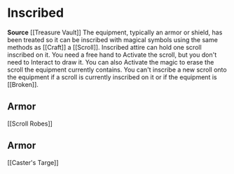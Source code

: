 ﻿---
id: '480'
name: Inscribed
rarity: Common
source: '[[DATABASE/source/Treasure Vault|Treasure Vault]]'
trait:
- Inscribed
type: Trait

---
# Inscribed

**Source** [[Treasure Vault]] 
The equipment, typically an armor or shield, has been treated so it can be inscribed with magical symbols using the same methods as [[Craft]] a [[Scroll]]. Inscribed attire can hold one scroll inscribed on it. You need a free hand to Activate the scroll, but you don't need to Interact to draw it. You can also Activate the magic to erase the scroll the equipment currently contains. You can't inscribe a new scroll onto the equipment if a scroll is currently inscribed on it or if the equipment is [[Broken]].

## Armor

[[Scroll Robes]]

## Armor

[[Caster's Targe]]